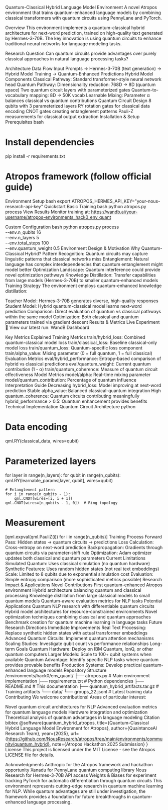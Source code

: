 Quantum-Classical Hybrid Language Model Environment
A novel Atropos environment that trains quantum-enhanced language models by combining classical transformers with quantum circuits using PennyLane and PyTorch.

Overview
This environment implements a quantum-classical hybrid architecture for next-word prediction, trained on high-quality text generated by Hermes-3-70B. The key innovation is using quantum circuits to enhance traditional neural networks for language modeling tasks.

Research Question
Can quantum circuits provide advantages over purely classical approaches in natural language processing tasks?

Architecture
Data Flow
Input Prompts → Hermes-3-70B (text generation) → Hybrid Model Training → Quantum-Enhanced Predictions
Hybrid Model Components
Classical Pathway: Standard transformer-style neural network head
Quantum Pathway:
Dimensionality reduction: 768D → 8D (quantum space)
Two quantum circuit layers with parameterized gates
Quantum-to-vocabulary mapping: 8D → 50K vocab
Learnable Mixing: Parameter α balances classical vs quantum contributions
Quantum Circuit Design
8 qubits with 3 parameterized layers
RY rotation gates for classical data encoding
CNOT gates creating entanglement patterns
Pauli-Z measurements for classical output extraction
Installation & Setup
Prerequisites
bash
# Install dependencies
pip install -r requirements.txt

# Atropos framework (follow official guide)
Environment Setup
bash
export ATROPOS_HERMES_API_KEY="your-nous-research-api-key"
Quickstart
Basic Training
bash
python atropos.py process
View Results
Monitor training at: https://wandb.ai/your-username/atropos-environments_hack0_env_quant

Custom Configuration
bash
python atropos.py process \
  --env.n_qubits 16 \
  --env.n_layers 5 \
  --env.total_steps 100 \
  --env.quantum_weight 0.5
Environment Design & Motivation
Why Quantum-Classical Hybrid?
Pattern Recognition: Quantum circuits may capture linguistic patterns that classical networks miss
Entanglement: Natural language has complex interdependencies that quantum entanglement might model better
Optimization Landscape: Quantum interference could provide novel optimization pathways
Knowledge Distillation: Transfer capabilities from large models (Hermes-3-70B) to smaller quantum-enhanced models
Training Strategy
The environment employs quantum-enhanced knowledge distillation:

Teacher Model: Hermes-3-70B generates diverse, high-quality responses
Student Model: Hybrid quantum-classical model learns next-word prediction
Comparison: Direct evaluation of quantum vs classical pathways within the same model
Optimization: Both classical and quantum parameters trained via gradient descent
Results & Metrics
Live Experiment
🚀 View our latest run: WandB Dashboard

Key Metrics Explained
Training Metrics
train/hybrid_loss: Combined quantum-classical model loss
train/classical_loss: Baseline classical-only model loss
train/quantum_loss: Quantum-specific loss component
train/alpha_value: Mixing parameter (0 = full quantum, 1 = full classical)
Evaluation Metrics
eval/hybrid_performance: Entropy-based comparison of hybrid vs classical predictions
eval/quantum_weight: Current quantum contribution (1 - α)
train/quantum_coherence: Measure of quantum circuit effectiveness
Model Metrics
model/alpha: Real-time mixing parameter
model/quantum_contribution: Percentage of quantum influence
Interpretation Guide
Decreasing hybrid_loss: Model improving at next-word prediction
Stable alpha_value: Balanced classical-quantum integration
High quantum_coherence: Quantum circuits contributing meaningfully
hybrid_performance > 0.5: Quantum enhancement provides benefits
Technical Implementation
Quantum Circuit Architecture
python
# Data encoding
qml.RY(classical_data, wires=qubit)

# Parameterized layers
for layer in range(n_layers):
    for qubit in range(n_qubits):
        qml.RY(learnable_params[layer, qubit], wires=qubit)

    # Entanglement pattern
    for i in range(n_qubits - 1):
        qml.CNOT(wires=[i, i + 1])
    qml.CNOT(wires=[n_qubits - 1, 0])  # Ring topology

# Measurement
[qml.expval(qml.PauliZ(i)) for i in range(n_qubits)]
Training Process
Forward Pass: Hidden states → quantum circuits → predictions
Loss Calculation: Cross-entropy on next-word prediction
Backpropagation: Gradients through quantum circuits via parameter-shift rule
Optimization: Adam optimizer updates both classical and quantum parameters
Current Limitations
Simulated Quantum: Uses classical simulation (no quantum hardware)
Synthetic Features: Uses random hidden states (not real text embeddings)
Scale: Limited to 8 qubits due to exponential simulation cost
Evaluation: Simple entropy comparison (more sophisticated metrics possible)
Research Impact & Applications
Novel Contributions
First quantum-enhanced Atropos environment
Hybrid architecture balancing quantum and classical processing
Knowledge distillation from large classical models to small quantum models
Quantum-aware evaluation metrics for NLP tasks
Potential Applications
Quantum NLP research with differentiable quantum circuits
Hybrid model architectures for resource-constrained environments
Novel optimization techniques combining classical and quantum approaches
Benchmark creation for quantum machine learning in language tasks
Future Research Directions
Immediate Improvements
Real Text Processing: Replace synthetic hidden states with actual transformer embeddings
Advanced Quantum Circuits: Implement quantum attention mechanisms
Scaling Studies: Investigate qubit count vs performance relationships
Long-term Goals
Quantum Hardware: Deploy on IBM Quantum, IonQ, or other quantum computers
Larger Models: Scale to 100+ qubit systems when available
Quantum Advantage: Identify specific NLP tasks where quantum provides provable benefits
Production Systems: Develop practical quantum-enhanced language models
Repository Structure
/environments/hack0/env_quant/
├── atropos.py                    # Main environment implementation
├── requirements.txt              # Python dependencies
├── README.md                     # This documentation
├── quantum_hybrid_artifacts.tar.gz  # Training artifacts
└── data/
    └── groups_22.jsonl          # Latest training data
Contributing
We welcome contributions! Areas of particular interest:

Novel quantum circuit architectures for NLP
Advanced evaluation metrics for quantum language models
Hardware integration and optimization
Theoretical analysis of quantum advantages in language modeling
Citation
bibtex
@software{quantum_hybrid_atropos,
  title={Quantum-Classical Hybrid Language Model Environment for Atropos},
  author={QuaintanceAI Research Team},
  year={2025},
  url={https://github.com/NousResearch/atropos/tree/main/environments/community/quantum_hybrid},
  note={Atropos Hackathon 2025 Submission}
}
License
This project is licensed under the MIT License - see the Atropos LICENSE file for details.

Acknowledgments
Anthropic for the Atropos framework and hackathon opportunity
Xanadu for PennyLane quantum computing library
Nous Research for Hermes-3-70B API access
Weights & Biases for experiment tracking
PyTorch for automatic differentiation through quantum circuits
This environment represents cutting-edge research in quantum machine learning for NLP. While quantum advantages are still under investigation, the framework provides a foundation for future breakthroughs in quantum-enhanced language processing.
